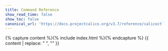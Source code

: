 ```yaml
---
title: Command Reference
show_read_time: false
show_toc: false
canonical_url: 'https://docs.projectcalico.org/v3.7/reference/calicoctl/commands/index'
---
```

{% capture content %}{% include index.html %}{% endcapture %}
{{ content | replace: "    ", "" }}
